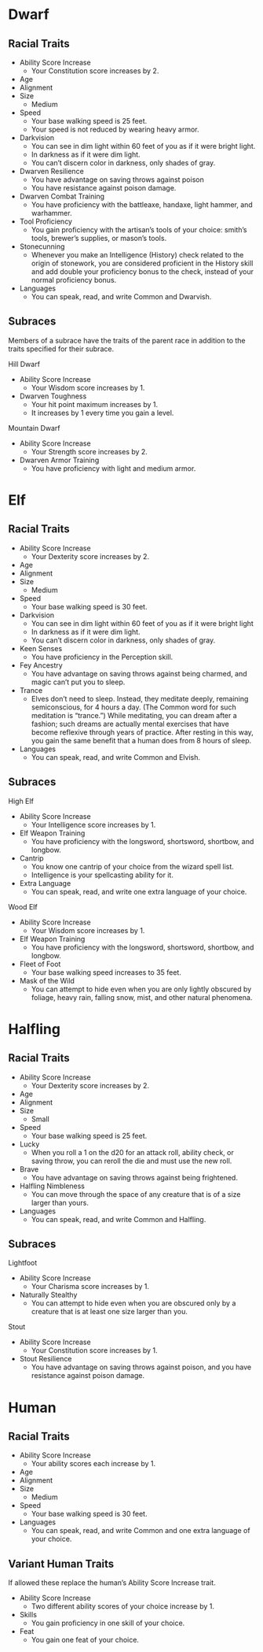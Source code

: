 # Dwarf
## Racial Traits
- Ability Score Increase
    - Your Constitution score increases by 2.
- Age
- Alignment
- Size
    - Medium
- Speed
    - Your base walking speed is 25 feet.
    - Your speed is not reduced by wearing heavy armor.
- Darkvision
    - You can see in dim light within 60 feet of you as if it were bright light.
    - In darkness as if it were dim light.
    - You can’t discern color in darkness, only shades of gray.
- Dwarven Resilience
    - You have advantage on saving throws against poison
    - You have resistance against poison damage.
- Dwarven Combat Training
    - You have proficiency with the battleaxe, handaxe, light hammer, and warhammer.
- Tool Proficiency
    - You gain proficiency with the artisan’s tools of your choice: smith’s tools, brewer’s supplies, or mason’s tools.
- Stonecunning
    - Whenever you make an Intelligence (History) check related to the origin of stonework,
    you are considered proficient in the History skill and add double your proficiency bonus to the check,
    instead of your normal proficiency bonus.
- Languages
    - You can speak, read, and write Common and Dwarvish.

## Subraces
Members of a subrace have the traits of the parent race in addition to the traits specified for their subrace.

Hill Dwarf
- Ability Score Increase
    - Your Wisdom score increases by 1.
- Dwarven Toughness
    - Your hit point maximum increases by 1.
    - It increases by 1 every time you gain a level.

Mountain Dwarf
- Ability Score Increase
    - Your Strength score increases by 2.
- Dwarven Armor Training
    - You have proficiency with light and medium armor.

# Elf
## Racial Traits
- Ability Score Increase
    - Your Dexterity score increases by 2.
- Age
- Alignment
- Size
    - Medium
- Speed
    - Your base walking speed is 30 feet.
- Darkvision
    - You can see in dim light within 60 feet of you as if it were bright light
    - In darkness as if it were dim light.
    - You can’t discern color in darkness, only shades of gray.
- Keen Senses
    - You have proficiency in the Perception skill.
- Fey Ancestry
    - You have advantage on saving throws against being charmed, and magic can’t put you to sleep.
- Trance
    - Elves don’t need to sleep. Instead, they meditate deeply, remaining semiconscious, for 4 hours a day.
    (The Common word for such meditation is “trance.”) While meditating, you can dream after a fashion;
    such dreams are actually mental exercises that have become reflexive through years of practice.
    After resting in this way, you gain the same benefit that a human does from 8 hours of sleep.
- Languages
    - You can speak, read, and write Common and Elvish.

## Subraces
High Elf
- Ability Score Increase
    - Your Intelligence score increases by 1.
- Elf Weapon Training
    - You have proficiency with the longsword, shortsword, shortbow, and longbow.
- Cantrip
    - You know one cantrip of your choice from the wizard spell list.
    - Intelligence is your spellcasting ability for it.
- Extra Language
    - You can speak, read, and write one extra language of your choice.

Wood Elf
- Ability Score Increase
    - Your Wisdom score increases by 1.
- Elf Weapon Training
    - You have proficiency with the longsword, shortsword, shortbow, and longbow.
- Fleet of Foot
    - Your base walking speed increases to 35 feet.
- Mask of the Wild
    - You can attempt to hide even when you are only lightly obscured by foliage,
    heavy rain, falling snow, mist, and other natural phenomena.

# Halfling
## Racial Traits
- Ability Score Increase
    - Your Dexterity score increases by 2.
- Age
- Alignment
- Size
    - Small
- Speed
    - Your base walking speed is 25 feet.
- Lucky
    - When you roll a 1 on the d20 for an attack roll, ability check, or saving throw,
    you can reroll the die and must use the new roll.
- Brave
    - You have advantage on saving throws against being frightened.
- Halfling Nimbleness
    - You can move through the space of any creature that is of a size larger than yours.
- Languages
    - You can speak, read, and write Common and Halfling.

## Subraces
Lightfoot
- Ability Score Increase
    - Your Charisma score increases by 1.
- Naturally Stealthy
    - You can attempt to hide even when you are obscured only by a creature that is at least one size larger than you.

Stout
- Ability Score Increase
    - Your Constitution score increases by 1.
- Stout Resilience
    - You have advantage on saving throws against poison, and you have resistance against poison damage.

# Human
## Racial Traits
- Ability Score Increase
    - Your ability scores each increase by 1.
- Age
- Alignment
- Size
    - Medium
- Speed
    - Your base walking speed is 30 feet.
- Languages
    - You can speak, read, and write Common and one extra language of your choice.

## Variant Human Traits
If allowed these replace the human’s Ability Score Increase trait.
- Ability Score Increase
    - Two different ability scores of your choice increase by 1.
- Skills
    - You gain proficiency in one skill of your choice.
- Feat
    - You gain one feat of your choice.
